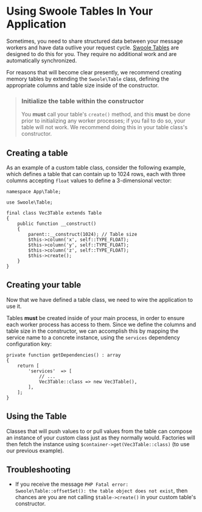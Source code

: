 # Using Swoole Tables In Your Application

Sometimes, you need to share structured data between your message workers and
have data outlive your request cycle. [Swoole Tables](https://www.swoole.co.uk/docs/modules/swoole-table)
are designed to do this for you. They require no additional work and are
automatically synchronized.

For reasons that will become clear presently, we recommend creating memory
tables by extending the `Swoole\Table` class, defining the appropriate columns
and table size inside of the constructor.

> ### Initialize the table within the constructor
>
> You **must** call your table's `create()` method, and this **must** be done
> prior to initializing any worker processes; if you fail to do so, your table
> will not work. We recommend doing this in your table class's constructor.


## Creating a table

As an example of a custom table class, consider the following example, which
defines a table that can contain up to 1024 rows, each with three columns
accepting `float` values to define a 3-dimensional vector:

```
namespace App\Table;

use Swoole\Table;

final class Vec3Table extends Table
{
    public function __construct()
    {
        parent::__construct(1024); // Table size
        $this->column('x', self::TYPE_FLOAT);
        $this->column('y', self::TYPE_FLOAT);
        $this->column('z', self::TYPE_FLOAT);
        $this->create();
    }
}
```

## Creating your table

Now that we have defined a table class, we need to wire the application to use
it.

Tables **must** be created inside of your main process, in order to ensure each
worker process has access to them. Since we define the columns and table size in
the constructor, we can accomplish this by mapping the service name to a
concrete instance, using the `services` dependency configuration key:

```
private function getDependencies() : array
{
    return [
        'services'  => [
            // ...
            Vec3Table::class => new Vec3Table(),
        ],
    ];
}
```

## Using the Table

Classes that will push values to or pull values from the table can compose an
instance of your custom class just as they normally would. Factories will then
fetch the instance using `$container->get(Vec3Table::class)` (to use our
previous example).

## Troubleshooting

- If you receive the message `PHP Fatal error:  Swoole\Table::offsetSet(): the
  table object does not exist`, then chances are you are not calling
  `$table->create()` in your custom table's constructor.
